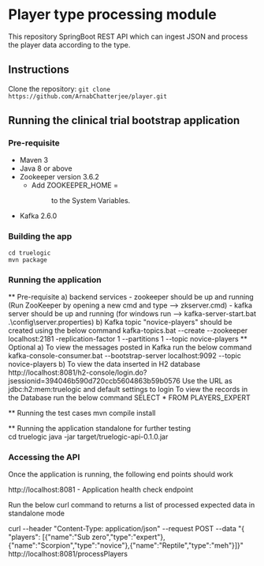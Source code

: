 # Player type processing module

This repository SpringBoot REST API which can ingest JSON and process the player data according to the type.

## Instructions 

Clone the repository: `git clone https://github.com/ArnabChatterjee/player.git`

## Running the clinical trial bootstrap application 

### Pre-requisite 

* Maven 3
* Java 8 or above
* Zookeeper version 3.6.2
	- Add ZOOKEEPER_HOME = <dir> to the System Variables.
* Kafka 2.6.0

### Building the app

    cd truelogic
    mvn package

### Running the application

** Pre-requisite
	a) backend services
		- zookeeper should be up and running (Run ZooKeeper by opening a new cmd and type --> zkserver.cmd)
		- kafka server should be up and running (for windows run --> kafka-server-start.bat .\config\server.properties)
	b) Kafka topic "novice-players" should be created using the below command
		kafka-topics.bat --create --zookeeper localhost:2181 -replication-factor 1 --partitions 1 --topic novice-players
** Optional
	a) To view the messages posted in Kafka run the below command
		kafka-console-consumer.bat --bootstrap-server localhost:9092 --topic novice-players
	b) To view the data inserted in H2 database
		http://localhost:8081/h2-console/login.do?jsessionid=394046b590d720ccb5604863b59b0576
		Use the URL as jdbc:h2:mem:truelogic and default settings to login
		To view the records in the Database run the below command
			SELECT * FROM PLAYERS_EXPERT 
			
** Running the test cases
	mvn compile install

** Running the application standalone for further testing	
    cd truelogic
    java -jar target/truelogic-api-0.1.0.jar

### Accessing the API
Once the application is running, the following end points should work

http://localhost:8081 - Application health check endpoint

Run the below curl command to returns a list of processed expected data in standalone mode

curl --header "Content-Type: application/json" --request POST --data "{ \"players\": [{\"name\":\"Sub zero\",\"type\":\"expert\"},{\"name\":\"Scorpion\",\"type\":\"novice\"},{\"name\":\"Reptile\",\"type\":\"meh\"}]}" http://localhost:8081/processPlayers
